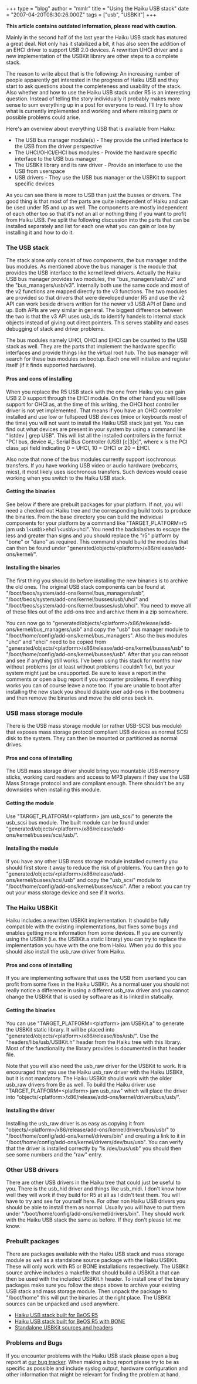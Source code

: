 +++
type = "blog"
author = "mmlr"
title = "Using the Haiku USB stack"
date = "2007-04-20T08:30:26.000Z"
tags = ["usb", "USBKit"]
+++

<p>
	<b>This article contains outdated information, please read with caution.</b>
</p>
<p>
	Mainly in the second half of the last year the Haiku USB stack has matured a great deal. Not only has it stabilized a bit, it has also seen the addition of an EHCI driver to support USB 2.0 devices. A rewritten UHCI driver and a new implementation of the USBKit library are other steps to a complete stack.
</p>
<p>
	The reason to write about that is the following: An increasing number of people apparently get interested in the progress of Haiku USB and they start to ask questions about the completeness and usability of the stack. Also whether and how to use the Haiku USB stack under R5 is an interesting question. Instead of telling the story individually it probably makes more sense to sum everything up in a post for everyone to read. I'll try to show what is currently implemented and working and where missing parts or possible problems could arise.
</p>
<p>
	Here's an overview about everything USB that is available from Haiku:
</p>
<ul style="list-style-type:disc">
	<li>The USB bus manager module(s) - They provide the unified interface to the USB from the driver perspective</li>
	<li>The UHCI/OHCI/EHCI bus modules - Provide the hardware specific interface to the USB bus manager</li>
	<li>The USBKit library and its raw driver - Provide an interface to use the USB from userspace</li>
	<li>USB drivers - They use the USB bus manager or the USBKit to support specific devices</li>
</ul>
<p>
	As you can see there is more to USB than just the busses or drivers. The good thing is that most of the parts are quite independent of Haiku and can be used under R5 and up as well. The components are mostly independent of each other too so that it's not an all or nothing thing if you want to profit from Haiku USB. I've split the following discussion into the parts that can be installed separately and list for each one what you can gain or lose by installing it and how to do it.
</p>
<h3>The USB stack</h3>
<p>
	The stack alone only consist of two components, the bus manager and the bus modules. As mentioned above the bus manager is the module that provides the USB interface to the kernel level drivers. Actually the Haiku USB bus manager provides two modules, the "bus_managers/usb/v2" and the "bus_managers/usb/v3". Internally both use the same code and most of the v2 functions are mapped directly to the v3 functions. The two modules are provided so that drivers that were developed under R5 and use the v2 API can work beside drivers written for the newer v3 USB API of Dano and up. Both APIs are very similar in general. The biggest difference between the two is that the v3 API uses usb_ids to identify handels to internal stack objects instead of giving out direct pointers. This serves stability and eases debugging of stack and driver problems.
</p>
<p>
	The bus modules namely UHCI, OHCI and EHCI can be counted to the USB stack as well. They are the parts that implement the hardware specific interfaces and provide things like the virtual root hub. The bus manager will search for these bus modules on bootup. Each one will initialize and register itself (if it finds supported hardware).
</p>
<h4>Pros and cons of installing</h4>
<p>
	When you replace the R5 USB stack with the one from Haiku you can gain USB 2.0 support through the EHCI module. On the other hand you will lose support for OHCI as, at the time of this writing, the OHCI host controller driver is not yet implemented. That means if you have an OHCI controller installed and use low or fullspeed USB devices (mice or keyboards most of the time) you will not want to install the Haiku USB stack just yet. You can find out what devices are present in your system by using a command like "listdev | grep USB". This will list all the installed controllers in the format "PCI bus, device #_: Serial Bus Controller (USB) [c|3|x]", where x is the PCI class_api field indicating 0 = UHCI, 10 = OHCI or 20 = EHCI.
</p>
<p>
	Also note that none of the bus modules currently support isochronous transfers. If you have working USB video or audio hardware (webcams, mics), it most likely uses isochronous transfers. Such devices would cease working when you switch to the Haiku USB stack.
</p>
<h4>Getting the binaries</h4>
<p>
	See below if there are prebuilt packages for your platform. If not, you will need a checked out Haiku tree and the corresponding build tools to produce the binaries. From the base directory you can build the individual components for your platform by a command like "TARGET_PLATFORM=r5 jam usb \&lt;usb\&gt;ehci \&lt;usb\&gt;uhci". You need the backslashes to escape the less and greater than signs and you should replace the "r5" platform by "bone" or "dano" as required. This command should build the modules that can then be found under "generated/objects/&lt;platform&gt;/x86/release/add-ons/kernel/".
</p>
<h4>Installing the binaries</h4>
<p>
	The first thing you should do before installing the new binaries is to archive the old ones. The original USB stack components can be found at "/boot/beos/system/add-ons/kernel/bus_managers/usb", "/boot/beos/system/add-ons/kernel/busses/usb/uhci" and "/boot/beos/system/add-ons/kernel/busses/usb/ohci". You need to move all of these files out of the add-ons tree and archive them in a zip somewhere.
</p>
<p>
	You can now go to "generated/objects/&lt;platform&gt;/x86/release/add-ons/kernel/bus_managers/usb" and copy the "usb" bus manager module to "/boot/home/config/add-ons/kernel/bus_managers". Also the bus modules "uhci" and "ehci" need to be copied from "generated/objects/&lt;platform&gt;/x86/release/add-ons/kernel/busses/usb" to "/boot/home/config/add-ons/kernel/busses/usb". After that you can reboot and see if anything still works. I've been using this stack for months now without problems (or at least without problems I couldn't fix), but your system might just be unsupported. Be sure to leave a report in the comments or open a bug report if you encounter problems. If everything works you can of course leave a note too. If you are unable to boot after installing the new stack you should disable user add-ons in the bootmenu and then remove the binaries and move the old ones back in.
</p>
<h3>USB mass storage module</h3>
<p>
	There is the USB mass storage module (or rather USB-SCSI bus module) that exposes mass storage protocol compliant USB devices as normal SCSI disk to the system. They can then be mounted or partitioned as normal drives.
</p>
<h4>Pros and cons of installing</h4>
<p>
	The USB mass storage driver should bring you mountable USB memory sticks, working card readers and access to MP3 players if they use the USB Mass Storage protocol and are compliant enough. There shouldn't be any downsides when installing this module.
</p>
<h4>Getting the module</h4>
<p>
	Use "TARGET_PLATFORM=&lt;platform&gt; jam usb_scsi" to generate the usb_scsi bus module. The built module can be found under "generated/objects/&lt;platform&gt;/x86/release/add-ons/kernel/busses/scsi/usb/".
</p>
<h4>Installing the module</h4>
<p>
	If you have any other USB mass storage module installed currently you should first store it away to reduce the risk of problems. You can then go to "generated/objects/&lt;platform&gt;/x86/release/add-ons/kernel/busses/scsi/usb" and copy the "usb_scsi" module to "/boot/home/config/add-ons/kernel/busses/scsi". After a reboot you can try out your mass storage device and see if it works.
</p>
<h3>The Haiku USBKit</h3>
<p>
	Haiku includes a rewritten USBKit implementation. It should be fully compatible with the existing implementations, but fixes some bugs and enables getting more information from some devices. If you are currently using the USBKit (i.e. the USBKit.a static library) you can try to replace the implementation you have with the one from Haiku. When you do this you should also install the usb_raw driver from Haiku.
</p>
<h4>Pros and cons of installing</h4>
<p>
	If you are implementing software that uses the USB from userland you can profit from some fixes in the Haiku USBKit. As a normal user you should not really notice a difference in using a different usb_raw driver and you cannot change the USBKit that is used by software as it is linked in statically.
</p>
<h4>Getting the binaries</h4>
<p>
	You can use "TARGET_PLATFORM=&lt;platform&gt; jam USBKit.a" to generate the USBKit static library. It will be placed into "generated/objects/&lt;platform&gt;/x86/release/libs/usb/". Use the "headers/libs/usb/USBKit.h" header from the Haiku tree with this library. Most of the functionality the library provides is documented in that header file.
</p>
<p>
	Note that you will also need the usb_raw driver for the USBKit to work. It is encouraged that you use the Haiku usb_raw driver with the Haiku USBKit, but it is not mandatory. The Haiku USBKit should work with the older usb_raw drivers from Be as well. To build the Haiku driver use "TARGET_PLATFORM=&lt;platform&gt; jam usb_raw" which will place the driver into "objects/&lt;platform&gt;/x86/release/add-ons/kernel/drivers/bus/usb/".
</p>
<h4>Installing the driver</h4>
<p>
	Installing the usb_raw driver is as easy as copying it from "objects/&lt;platform&gt;/x86/release/add-ons/kernel/drivers/bus/usb/" to "/boot/home/config/add-ons/kernel/drivers/bin" and creating a link to it in "/boot/home/config/add-ons/kernel/drivers/dev/bus/usb". You can verify that the driver is installed correctly by "ls /dev/bus/usb" you should then see some numbers and the "raw" entry.
</p>
<h3>Other USB drivers</h3>
<p>
	There are other USB drivers in the Haiku tree that could just be useful to you. There is the usb_hid driver and things like usb_midi. I don't know how well they will work if they build for R5 at all as I didn't test them. You will have to try and see for yourself here. For other non Haiku USB drivers you should be able to install them as normal. Usually you will have to put them under "/boot/home/config/add-ons/kernel/drivers/bin". They should work with the Haiku USB stack the same as before. If they don't please let me know.
</p>
<h3>Prebuilt packages</h3>
<p>
	There are packages available with the Haiku USB stack and mass storage module as well as a standalone source package with the Haiku USBKit. These will only work with R5 or BONE installations respectively. The USBKit source archive includes a makefile that should build a USBKit.a that can then be used with the included USBKit.h header. To install one of the binary packages make sure you follow the steps above to archive your existing USB stack and mass storage module. Then unpack the package to "/boot/home" this will put the binaries at the right place. The USBKit sources can be unpacked and used anywhere.
</p>
<ul style="list-style-type:disc">
	<li><a href="http://haiku.mlotz.ch/haiku_usb_r5_20070419.zip">Haiku USB stack built for BeOS R5</a></li>
	<li><a href="http://haiku.mlotz.ch/haiku_usb_bone_20070419.zip">Haiku USB stack built for BeOS R5 with BONE</a></li>
	<li><a href="http://haiku.mlotz.ch/haiku_usbkit_source_20070419.zip">Standalone USBKit sources and headers</a></li>
</ul>
<h3>Problems and Bugs</h3>
<p>
	If you encounter problems with the Haiku USB stack please open a bug report at <a href="https://dev.haiku-os.org">our bug tracker</a>. When making a bug report please try to be as specific as possible and include syslog output, hardware configuration and other information that might be relevant for finding the problem at hand.
</p>
